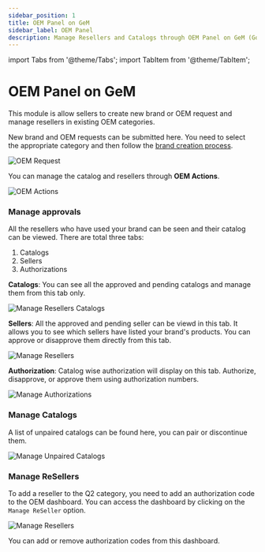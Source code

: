 ```yaml
---
sidebar_position: 1
title: OEM Panel on GeM
sidebar_label: OEM Panel
description: Manage Resellers and Catalogs through OEM Panel on GeM (Government e-Marketplace) Portal
---
```


import Tabs from '@theme/Tabs';
import TabItem from '@theme/TabItem';

# OEM Panel on GeM
This module is allow sellers to create new brand or OEM request and manage resellers in existing OEM categories.

<Tabs>
<TabItem value="New Brand or OEM Requests" label="New Brand or OEM Requests">

New brand and OEM requests can be submitted here. You need to select the appropriate category and then follow the [brand creation process](/docs/catalog/brand-approval).

![OEM Request](/img/doc/seller-profile/oem-request.jpg)

</TabItem>
<TabItem value="OEM Actions" label="OEM Actions">

You can manage the catalog and resellers through **OEM Actions**.

![OEM Actions](/img/doc/seller-profile/oem-actions.jpg)

### Manage approvals
All the resellers who have used your brand can be seen and their catalog can be viewed. There are total three tabs:
1. Catalogs
2. Sellers
3. Authorizations

**Catalogs**: You can see all the approved and pending catalogs and manage them from this tab only.

![Manage Resellers Catalogs](/img/doc/seller-profile/catalogs.jpg)

**Sellers**: All the approved and pending seller can be viewd in this tab. It allows you to see which sellers have listed your brand's products. You can approve or disapprove them directly from this tab.

![Manage Resellers](/img/doc/seller-profile/sellers.jpg)

**Authorization**: Catalog wise authorization will display on this tab. Authorize, disapprove, or approve them using authorization numbers.

![Manage Authorizations](/img/doc/seller-profile/authorizations.jpg)

### Manage Catalogs
A list of unpaired catalogs can be found here, you can pair or discontinue them.

![Manage Unpaired Catalogs](/img/doc/seller-profile/manage-catalogs.jpg)

### Manage ReSellers
To add a reseller to the Q2 category, you need to add an authorization code to the OEM dashboard. You can access the dashboard by clicking on the `Manage ReSeller` option.

![Manage Resellers](/img/doc/seller-profile/manage-resellers.jpg)

You can add or remove authorization codes from this dashboard.
</TabItem>
</Tabs>